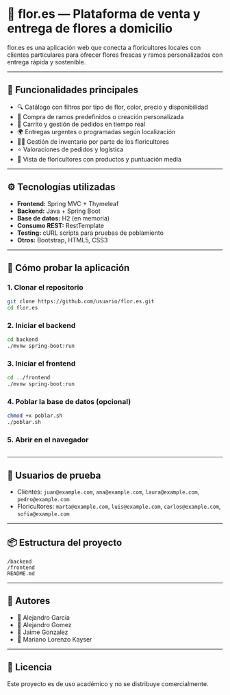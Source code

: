 
# 🌸 flor.es — Plataforma de venta y entrega de flores a domicilio

flor.es es una aplicación web que conecta a floricultores locales con clientes particulares para ofrecer flores frescas y ramos personalizados con entrega rápida y sostenible.

---

## 🚀 Funcionalidades principales

- 🔍 Catálogo con filtros por tipo de flor, color, precio y disponibilidad
- 💐 Compra de ramos predefinidos o creación personalizada
- 🛒 Carrito y gestión de pedidos en tiempo real
- 🌍 Entregas urgentes o programadas según localización
- 🧑‍🌾 Gestión de inventario por parte de los floricultores
- ⭐ Valoraciones de pedidos y logística
- 🧾 Vista de floricultores con productos y puntuación media

---

## ⚙️ Tecnologías utilizadas

- **Frontend:** Spring MVC + Thymeleaf
- **Backend:** Java + Spring Boot
- **Base de datos:** H2 (en memoria)
- **Consumo REST:** RestTemplate
- **Testing:** cURL scripts para pruebas de poblamiento
- **Otros:** Bootstrap, HTML5, CSS3

---

## 🧪 Cómo probar la aplicación

### 1. Clonar el repositorio

```bash
git clone https://github.com/usuario/flor.es.git
cd flor.es
```

### 2. Iniciar el backend

```bash
cd backend
./mvnw spring-boot:run
```

### 3. Iniciar el frontend

```bash
cd ../frontend
./mvnw spring-boot:run
```

### 4. Poblar la base de datos (opcional)

```bash
chmod +x poblar.sh
./poblar.sh
```

### 5. Abrir en el navegador

```http://localhost:8083/home
```

---

## 🔑 Usuarios de prueba

- Clientes: `juan@example.com`, `ana@example.com`, `laura@example.com`, `pedro@example.com`
- Floricultores: `marta@example.com`, `luis@example.com`, `carlos@example.com`, `sofia@example.com`

---

## 📦 Estructura del proyecto

```
/backend
/frontend
README.md
```

---

## 🧠 Autores

- 👤 Alejandro Garcia
- 👤 Alejandro Gomez
- 👤 Jaime Gonzalez
- 👤 Mariano Lorenzo Kayser

---

## 📄 Licencia

Este proyecto es de uso académico y no se distribuye comercialmente.
